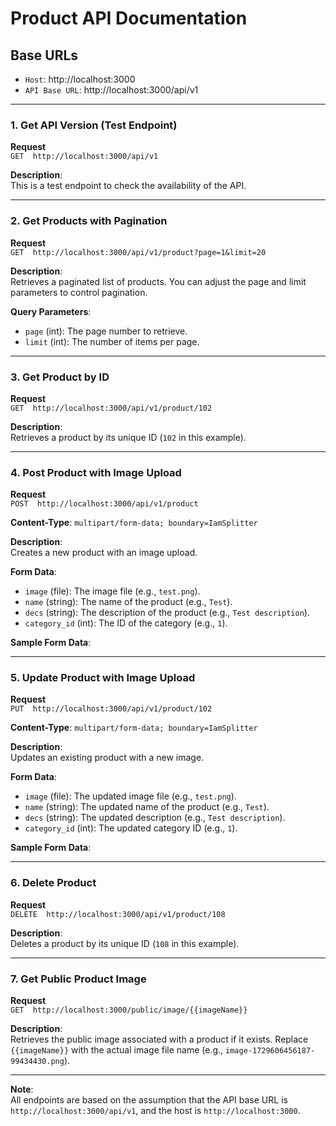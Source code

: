 # Product API Documentation

## Base URLs
- `Host`: http://localhost:3000
- `API Base URL`: http://localhost:3000/api/v1

---

### 1. Get API Version (Test Endpoint)

**Request**  
`GET  http://localhost:3000/api/v1`

**Description**:  
This is a test endpoint to check the availability of the API.

---

### 2. Get Products with Pagination

**Request**  
`GET  http://localhost:3000/api/v1/product?page=1&limit=20`

**Description**:  
Retrieves a paginated list of products. You can adjust the page and limit parameters to control pagination.

**Query Parameters**:  
- `page` (int): The page number to retrieve.
- `limit` (int): The number of items per page.

---

### 3. Get Product by ID

**Request**  
`GET  http://localhost:3000/api/v1/product/102`

**Description**:  
Retrieves a product by its unique ID (`102` in this example).

---

### 4. Post Product with Image Upload

**Request**  
`POST  http://localhost:3000/api/v1/product`

**Content-Type**: `multipart/form-data; boundary=IamSplitter`

**Description**:  
Creates a new product with an image upload.

**Form Data**:
- `image` (file): The image file (e.g., `test.png`).
- `name` (string): The name of the product (e.g., `Test`).
- `decs` (string): The description of the product (e.g., `Test description`).
- `category_id` (int): The ID of the category (e.g., `1`).

**Sample Form Data**:

---

### 5. Update Product with Image Upload

**Request**  
`PUT  http://localhost:3000/api/v1/product/102`

**Content-Type**: `multipart/form-data; boundary=IamSplitter`

**Description**:  
Updates an existing product with a new image.

**Form Data**:
- `image` (file): The updated image file (e.g., `test.png`).
- `name` (string): The updated name of the product (e.g., `Test`).
- `decs` (string): The updated description (e.g., `Test description`).
- `category_id` (int): The updated category ID (e.g., `1`).

**Sample Form Data**:

---

### 6. Delete Product

**Request**  
`DELETE  http://localhost:3000/api/v1/product/108`

**Description**:  
Deletes a product by its unique ID (`108` in this example).

---

### 7. Get Public Product Image

**Request**  
`GET  http://localhost:3000/public/image/{{imageName}}`

**Description**:  
Retrieves the public image associated with a product if it exists. Replace `{{imageName}}` with the actual image file name (e.g., `image-1729606456187-99434430.png`).

---

**Note**:  
All endpoints are based on the assumption that the API base URL is `http://localhost:3000/api/v1`, and the host is `http://localhost:3000`.
